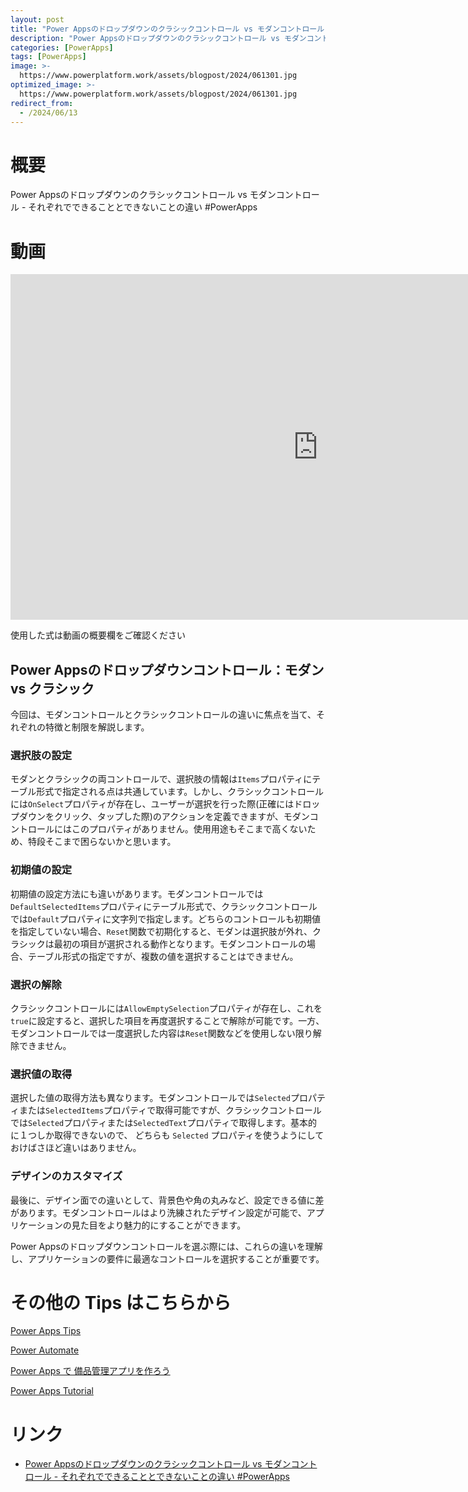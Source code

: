 ```yaml
---
layout: post
title: "Power Appsのドロップダウンのクラシックコントロール vs モダンコントロール - それぞれでできることとできないことの違い #PowerApps"
description: "Power Appsのドロップダウンのクラシックコントロール vs モダンコントロール - それぞれでできることとできないことの違い #PowerAppsを動画で分かりやすく解説"
categories: [PowerApps]
tags: [PowerApps]
image: >-
  https://www.powerplatform.work/assets/blogpost/2024/061301.jpg
optimized_image: >-
  https://www.powerplatform.work/assets/blogpost/2024/061301.jpg
redirect_from:
  - /2024/06/13
---
```



#  概要

Power Appsのドロップダウンのクラシックコントロール vs モダンコントロール - それぞれでできることとできないことの違い #PowerApps


# 動画

<iframe width="983" height="553" src="https://www.youtube.com/embed/9iAktUgyIk8" title="YouTube video player" frameborder="0" allow="accelerometer; autoplay; clipboard-write; encrypted-media; gyroscope; picture-in-picture" allowfullscreen></iframe>


使用した式は動画の概要欄をご確認ください

## Power Appsのドロップダウンコントロール：モダン vs クラシック

今回は、モダンコントロールとクラシックコントロールの違いに焦点を当て、それぞれの特徴と制限を解説します。

### 選択肢の設定

モダンとクラシックの両コントロールで、選択肢の情報は`Items`プロパティにテーブル形式で指定される点は共通しています。しかし、クラシックコントロールには`OnSelect`プロパティが存在し、ユーザーが選択を行った際(正確にはドロップダウンをクリック、タップした際)のアクションを定義できますが、モダンコントロールにはこのプロパティがありません。使用用途もそこまで高くないため、特段そこまで困らないかと思います。

### 初期値の設定

初期値の設定方法にも違いがあります。モダンコントロールでは`DefaultSelectedItems`プロパティにテーブル形式で、クラシックコントロールでは`Default`プロパティに文字列で指定します。どちらのコントロールも初期値を指定していない場合、`Reset`関数で初期化すると、モダンは選択肢が外れ、クラシックは最初の項目が選択される動作となります。モダンコントロールの場合、テーブル形式の指定ですが、複数の値を選択することはできません。

### 選択の解除

クラシックコントロールには`AllowEmptySelection`プロパティが存在し、これを`true`に設定すると、選択した項目を再度選択することで解除が可能です。一方、モダンコントロールでは一度選択した内容は`Reset`関数などを使用しない限り解除できません。

### 選択値の取得

選択した値の取得方法も異なります。モダンコントロールでは`Selected`プロパティまたは`SelectedItems`プロパティで取得可能ですが、クラシックコントロールでは`Selected`プロパティまたは`SelectedText`プロパティで取得します。基本的に１つしか取得できないので、 どちらも `Selected` プロパティを使うようにしておけばさほど違いはありません。

### デザインのカスタマイズ

最後に、デザイン面での違いとして、背景色や角の丸みなど、設定できる値に差があります。モダンコントロールはより洗練されたデザイン設定が可能で、アプリケーションの見た目をより魅力的にすることができます。

Power Appsのドロップダウンコントロールを選ぶ際には、これらの違いを理解し、アプリケーションの要件に最適なコントロールを選択することが重要です。


# その他の Tips はこちらから

[Power Apps Tips](https://www.youtube.com/watch?v=VrAQf3JQ7yM&list=PLVhFi1fb3DqakSLVMn22DDcySXh9jtzi- )


[Power Automate](https://www.youtube.com/watch?v=-YnJYT0ASEM&list=PLVhFi1fb3Dqbzic6GieqnLFgD3aTj-eHA)


[Power Apps で 備品管理アプリを作ろう](https://www.youtube.com/playlist?list=PLVhFi1fb3DqZM3HKb8Hea6XEL96990Fyn)


[Power Apps Tutorial](https://www.youtube.com/playlist?list=PLVhFi1fb3DqalxpL974VvAJvV4iWoSbe_)


# リンク


- [Power Appsのドロップダウンのクラシックコントロール vs モダンコントロール - それぞれでできることとできないことの違い #PowerApps](https://www.youtube.com/watch?v=9iAktUgyIk8)

